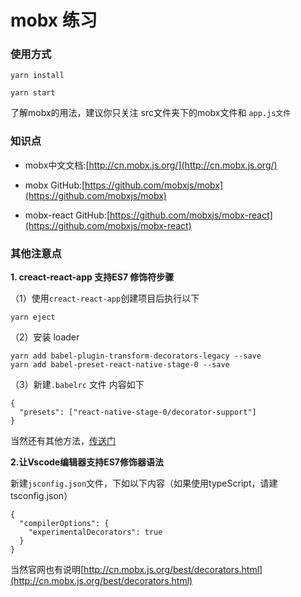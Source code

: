 # mobx 练习

### 使用方式

```
yarn install

yarn start
```

了解mobx的用法，建议你只关注 src文件夹下的mobx文件和 `app.js文件`


### 知识点 

- mobx中文文档:[http://cn.mobx.js.org/](http://cn.mobx.js.org/)

- mobx GitHub:[https://github.com/mobxjs/mobx](https://github.com/mobxjs/mobx)

- mobx-react GitHub:[https://github.com/mobxjs/mobx-react](https://github.com/mobxjs/mobx-react)





### 其他注意点

**1. creact-react-app 支持ES7 修饰符步骤**

（1）使用`creact-react-app`创建项目后执行以下

```
yarn eject
```
（2）安装 loader

```
yarn add babel-plugin-transform-decorators-legacy --save
yarn add babel-preset-react-native-stage-0 --save

```

（3）新建`.babelrc` 文件 内容如下

```
{
  "presets": ["react-native-stage-0/decorator-support"]
}

```

当然还有其他方法，[传送门](https://juejin.im/post/59faf3975188254eaf27ea71)



**2.让Vscode编辑器支持ES7修饰器语法**

新建`jsconfig.json`文件，下如以下内容（如果使用typeScript，请建tsconfig.json）

```
{
  "compilerOptions": {
    "experimentalDecorators": true
  }
}
```
当然官网也有说明[http://cn.mobx.js.org/best/decorators.html](http://cn.mobx.js.org/best/decorators.html)